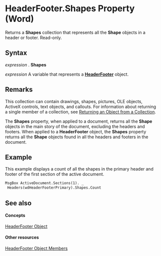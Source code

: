 
# HeaderFooter.Shapes Property (Word)

Returns a  **Shapes** collection that represents all the **Shape** objects in a header or footer. Read-only.


## Syntax

 _expression_ . **Shapes**

 _expression_ A variable that represents a **[HeaderFooter](3f2f926a-9220-5536-80ed-af63d2feb016.md)** object.


## Remarks

This collection can contain drawings, shapes, pictures, OLE objects, ActiveX controls, text objects, and callouts. For information about returning a single member of a collection, see [Returning an Object from a Collection](http://msdn.microsoft.com/library/28f76384-f495-9640-a7c8-10ada3fac727%28Office.15%29.aspx).

The  **Shapes** property, when applied to a document, returns all the **Shape** objects in the main story of the document, excluding the headers and footers. When applied to a **HeaderFooter** object, the **Shapes** property returns all the **Shape** objects found in all the headers and footers in the document.


## Example

This example displays a count of all the shapes in the primary header and footer of the first section of the active document.


```vb
MsgBox ActiveDocument.Sections(1). _ 
 Headers(wdHeaderFooterPrimary).Shapes.Count
```


## See also


#### Concepts


[HeaderFooter Object](3f2f926a-9220-5536-80ed-af63d2feb016.md)
#### Other resources


[HeaderFooter Object Members](400647fc-cf49-a468-850f-f94a054552c0.md)
